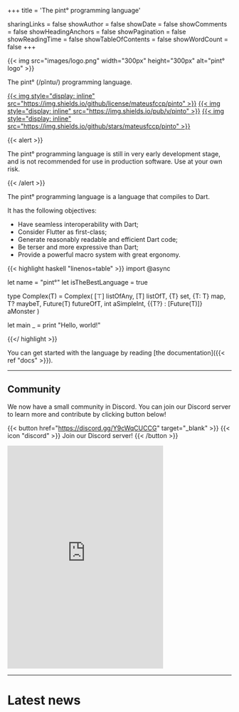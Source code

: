 +++
title = 'The pint° programming language'

sharingLinks = false
showAuthor = false
showDate = false
showComments = false
showHeadingAnchors = false
showPagination = false
showReadingTime = false
showTableOfContents = false
showWordCount = false
+++

{{< img
    src="images/logo.png"
	width="300px"
	height="300px"
	alt="pint° logo" >}}

The pint° (/pĩntʊ/) programming language.

[{{< img style="display: inline" src="https://img.shields.io/github/license/mateusfccp/pinto" >}}](https://github.com/mateusfccp/pinto/blob/master/LICENSE)
[{{< img style="display: inline" src="https://img.shields.io/pub/v/pinto" >}}](https://pub.dev/packages/pinto)
[{{< img style="display: inline" src="https://img.shields.io/github/stars/mateusfccp/pinto" >}}](https://github.com/mateusfccp/pinto)

{{< alert >}}

The pint° programming language is still in very early development stage, and is
not recommended for use in production software. Use at your own risk.

{{< /alert >}}

The pint° programming language is a language that compiles to Dart.

It has the following objectives:

- Have seamless interoperability with Dart;
- Consider Flutter as first-class;
- Generate reasonably readable and efficient Dart code;
- Be terser and more expressive than Dart;
- Provide a powerful macro system with great ergonomy.

{{< highlight haskell "linenos=table" >}}
import @async

let name = "pint°"
let isTheBestLanguage = true

type Complex(T) = Complex(
  [⊤] listOfAny,
  [T] listOfT,
  {T} set,
  {T: T} map,
  T? maybeT,
  Future(T) futureOfT,
  int aSimpleInt,
  {{T?} : [Future(T)]} aMonster
)

let main _ =
  print "Hello, world!"  

{{</ highlight >}}

You can get started with the language by reading
[the documentation]({{< ref "docs" >}}).

---

## Community

We now have a small community in Discord. You can join our Discord server to
learn more and contribute by clicking button below!

{{< button href="https://discord.gg/Y9cWqCUCCG" target="_blank" >}}
{{< icon "discord" >}}
Join our Discord server!
{{< /button >}}

<p>
<iframe src="https://discord.com/widget?id=1286023882515677236&theme=dark"
        width="350"
		height="500"
		allowtransparency="true"
		frameborder="0"
		sandbox="allow-popups allow-popups-to-escape-sandbox allow-same-origin allow-scripts">
</iframe>
</p>

---

# Latest news
